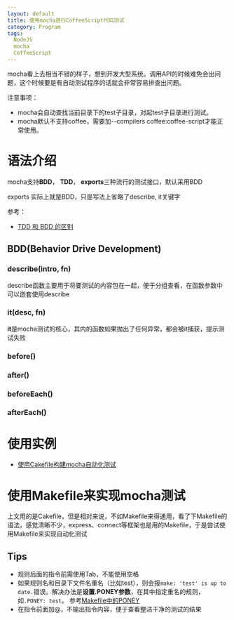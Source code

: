 ```yaml
---
layout: default
title: 使用mocha进行CoffeeScript代码测试
category: Program
tags: 
  NodeJS
  mocha
  CoffeeScript
---
```


mocha看上去相当不错的样子，想到开发大型系统。调用API的时候难免会出问题，这个时候要是有自动测试程序的话就会非常容易排查出问题。

注意事项：

+ mocha会自动查找当前目录下的test子目录，对起test子目录进行测试。
+ mocha默认不支持coffee，需要加--compilers coffee:coffee-script才能正常使用。

# 语法介绍
  mocha支持**BDD**， **TDD**， **exports**三种流行的测试接口，默认采用BDD
  
  exports 实际上就是BDD，只是写法上省略了describe, it关键字
  
参考：

+ [TDD 和 BDD 的区别](http://joshldavis.com/2013/05/27/difference-between-tdd-and-bdd/)

## BDD(Behavior Drive Development)
### describe(intro, fn)
  describe函数主要用于将要测试的内容包在一起，便于分组查看，在函数参数中可以嵌套使用describe
  
### it(desc, fn)
  **it**是mocha测试的核心，其内的函数如果抛出了任何异常，都会被it捕获，提示测试失败

### before() 
### after()
### beforeEach()
### afterEach()

# 使用实例

+ [使用Cakefile构建mocha自动化测试](http://www.danneu.com/posts/14-setting-up-mocha-testing-with-coffeescript-node-js-and-a-cakefile/)

# 使用Makefile来实现mocha测试

上文用的是Cakefile，但是相对来说，不如Makefile来得通用，看了下Makefile的语法，感觉清晰不少，express、connect等框架也是用的Makefile，于是尝试使用Makefile来实现自动化测试

## Tips
+ 规则后面的指令前需使用Tab，不能使用空格
+ 如果规则名和目录下文件名重名（比如test），则会报`make: 'test' is up to date.`错误。解决办法是**设置.PONEY参数**，在其中指定重名的规则，如`.PONEY: test`。 参考[Makefile中的PONEY](http://hi.baidu.com/crazii_chn/item/fe088491f78f2134326eeb3c)
+ 在指令前面加@，不输出指令内容，便于查看整洁干净的测试的结果
